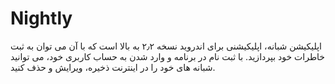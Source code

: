 Nightly
=======

اپلیکیشن شبانه، اپلیکیشنی برای اندروید نسخه ۲٫۲ به بالا است که با آن می توان به ثبت خاطرات خود بپردازید. با ثبت نام در برنامه و وارد شدن به حساب کاربری خود، می توانید شبانه های خود را در اینترنت ذخیره، ویرایش و حذف کنید.